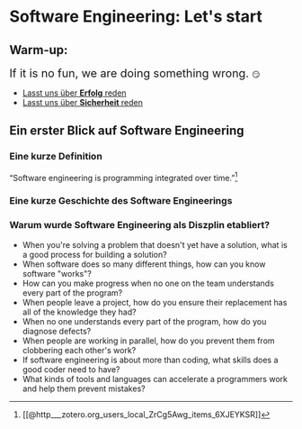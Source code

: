# Software Engineering: Let's start

## Warm-up: 

<span style="font-size:20px;"> If it is no fun, we are doing something wrong. </span> :smirk:

* [Lasst uns über **Erfolg** reden](Interaction/Was-macht%20Erfolg-aus.md)
* [Lasst uns über **Sicherheit** reden](Interaction/Eine-Umgebung-in-der-man-sich-sicher-f%C3%BChlt.md)


## Ein erster Blick auf Software Engineering

### Eine kurze Definition

“Software engineering is programming integrated over time.”[^1]


### Eine kurze Geschichte des Software Engineerings




### Warum wurde Software Engineering als Diszplin etabliert?

- When you're solving a problem that doesn't yet have a solution, what is a good process for building a solution?
- When software does so many different things, how can you know software "works"?
- How can you make progress when no one on the team understands every part of the program?
- When people leave a project, how do you ensure their replacement has all of the knowledge they had?
- When no one understands every part of the program, how do you diagnose defects?
- When people are working in parallel, how do you prevent them from clobbering each other's work?
- If software engineering is about more than coding, what skills does a good coder need to have?
- What kinds of tools and languages can accelerate a programmers work and help them prevent mistakes?


[^1]:  [[@http___zotero.org_users_local_ZrCg5Awg_items_6XJEYKSR]]